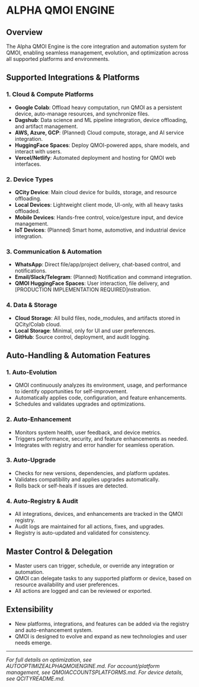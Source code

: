# ALPHA QMOI ENGINE

## Overview
The Alpha QMOI Engine is the core integration and automation system for QMOI, enabling seamless management, evolution, and optimization across all supported platforms and environments.

## Supported Integrations & Platforms

### 1. Cloud & Compute Platforms
- **Google Colab**: Offload heavy computation, run QMOI as a persistent device, auto-manage resources, and synchronize files.
- **Dagshub**: Data science and ML pipeline integration, device offloading, and artifact management.
- **AWS, Azure, GCP**: (Planned) Cloud compute, storage, and AI service integration.
- **HuggingFace Spaces**: Deploy QMOI-powered apps, share models, and interact with users.
- **Vercel/Netlify**: Automated deployment and hosting for QMOI web interfaces.

### 2. Device Types
- **QCity Device**: Main cloud device for builds, storage, and resource offloading.
- **Local Devices**: Lightweight client mode, UI-only, with all heavy tasks offloaded.
- **Mobile Devices**: Hands-free control, voice/gesture input, and device management.
- **IoT Devices**: (Planned) Smart home, automotive, and industrial device integration.

### 3. Communication & Automation
- **WhatsApp**: Direct file/app/project delivery, chat-based control, and notifications.
- **Email/Slack/Telegram**: (Planned) Notification and command integration.
- **QMOI HuggingFace Spaces**: User interaction, file delivery, and [PRODUCTION IMPLEMENTATION REQUIRED]nstration.

### 4. Data & Storage
- **Cloud Storage**: All build files, node_modules, and artifacts stored in QCity/Colab cloud.
- **Local Storage**: Minimal, only for UI and user preferences.
- **GitHub**: Source control, deployment, and audit logging.

## Auto-Handling & Automation Features

### 1. Auto-Evolution
- QMOI continuously analyzes its environment, usage, and performance to identify opportunities for self-improvement.
- Automatically applies code, configuration, and feature enhancements.
- Schedules and validates upgrades and optimizations.

### 2. Auto-Enhancement
- Monitors system health, user feedback, and device metrics.
- Triggers performance, security, and feature enhancements as needed.
- Integrates with registry and error handler for seamless operation.

### 3. Auto-Upgrade
- Checks for new versions, dependencies, and platform updates.
- Validates compatibility and applies upgrades automatically.
- Rolls back or self-heals if issues are detected.

### 4. Auto-Registry & Audit
- All integrations, devices, and enhancements are tracked in the QMOI registry.
- Audit logs are maintained for all actions, fixes, and upgrades.
- Registry is auto-updated and validated for consistency.

## Master Control & Delegation
- Master users can trigger, schedule, or override any integration or automation.
- QMOI can delegate tasks to any supported platform or device, based on resource availability and user preferences.
- All actions are logged and can be reviewed or exported.

## Extensibility
- New platforms, integrations, and features can be added via the registry and auto-enhancement system.
- QMOI is designed to evolve and expand as new technologies and user needs emerge.

---

*For full details on optimization, see AUTOOPTIMIZEALPHAQMOIENGINE.md. For account/platform management, see QMOIACCOUNTSPLATFORMS.md. For device details, see QCITYREADME.md.* 